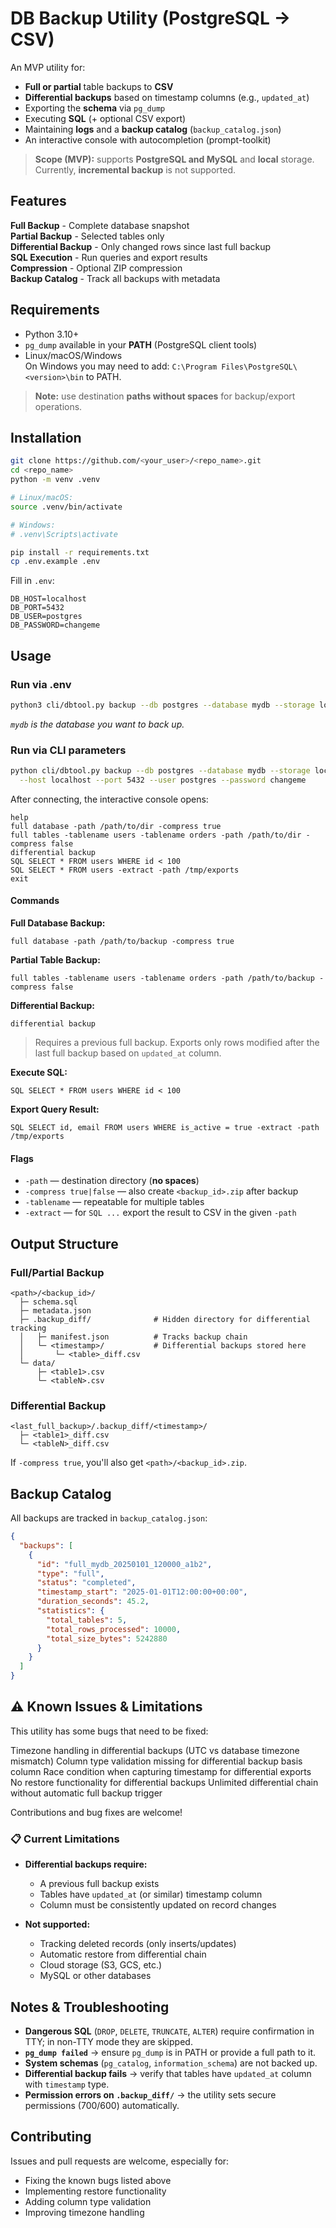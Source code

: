 # DB Backup Utility (PostgreSQL → CSV)

An MVP utility for:
- **Full or partial** table backups to **CSV**
- **Differential backups** based on timestamp columns (e.g., `updated_at`)
- Exporting the **schema** via `pg_dump`
- Executing **SQL** (+ optional CSV export)
- Maintaining **logs** and a **backup catalog** (`backup_catalog.json`)
- An interactive console with autocompletion (prompt-toolkit)

> **Scope (MVP):** supports **PostgreSQL and MySQL** and **local** storage. Currently, **incremental backup** is not supported.

## Features

**Full Backup** - Complete database snapshot  
**Partial Backup** - Selected tables only  
**Differential Backup** - Only changed rows since last full backup  
**SQL Execution** - Run queries and export results  
**Compression** - Optional ZIP compression  
**Backup Catalog** - Track all backups with metadata  

## Requirements

- Python 3.10+
- `pg_dump` available in your **PATH** (PostgreSQL client tools)
- Linux/macOS/Windows  
  On Windows you may need to add: `C:\Program Files\PostgreSQL\<version>\bin` to PATH.

> **Note:** use destination **paths without spaces** for backup/export operations.

## Installation

```bash
git clone https://github.com/<your_user>/<repo_name>.git
cd <repo_name>
python -m venv .venv

# Linux/macOS:
source .venv/bin/activate

# Windows:
# .venv\Scripts\activate

pip install -r requirements.txt
cp .env.example .env
```

Fill in `.env`:
```dotenv
DB_HOST=localhost
DB_PORT=5432
DB_USER=postgres
DB_PASSWORD=changeme
```

## Usage

### Run via .env
```bash
python3 cli/dbtool.py backup --db postgres --database mydb --storage local --config file
```
*`mydb` is the database you want to back up.*

### Run via CLI parameters
```bash
python cli/dbtool.py backup --db postgres --database mydb --storage local --config manual \
  --host localhost --port 5432 --user postgres --password changeme
```

After connecting, the interactive console opens:
```
help
full database -path /path/to/dir -compress true
full tables -tablename users -tablename orders -path /path/to/dir -compress false
differential backup
SQL SELECT * FROM users WHERE id < 100
SQL SELECT * FROM users -extract -path /tmp/exports
exit
```

#### Commands

**Full Database Backup:**
```
full database -path /path/to/backup -compress true
```

**Partial Table Backup:**
```
full tables -tablename users -tablename orders -path /path/to/backup -compress false
```

**Differential Backup:**
```
differential backup
```
> Requires a previous full backup. Exports only rows modified after the last full backup based on `updated_at` column.

**Execute SQL:**
```
SQL SELECT * FROM users WHERE id < 100
```

**Export Query Result:**
```
SQL SELECT id, email FROM users WHERE is_active = true -extract -path /tmp/exports
```

#### Flags

* `-path` — destination directory (**no spaces**)
* `-compress true|false` — also create `<backup_id>.zip` after backup
* `-tablename` — repeatable for multiple tables
* `-extract` — for `SQL ...` export the result to CSV in the given `-path`

## Output Structure

### Full/Partial Backup
```
<path>/<backup_id>/
  ├─ schema.sql
  ├─ metadata.json
  ├─ .backup_diff/              # Hidden directory for differential tracking
  │   ├─ manifest.json          # Tracks backup chain
  │   └─ <timestamp>/           # Differential backups stored here
  │       └─ <table>_diff.csv
  └─ data/
      ├─ <table1>.csv
      └─ <tableN>.csv
```

### Differential Backup
```
<last_full_backup>/.backup_diff/<timestamp>/
  ├─ <table1>_diff.csv
  └─ <tableN>_diff.csv
```

If `-compress true`, you'll also get `<path>/<backup_id>.zip`.

## Backup Catalog

All backups are tracked in `backup_catalog.json`:
```json
{
  "backups": [
    {
      "id": "full_mydb_20250101_120000_a1b2",
      "type": "full",
      "status": "completed",
      "timestamp_start": "2025-01-01T12:00:00+00:00",
      "duration_seconds": 45.2,
      "statistics": {
        "total_tables": 5,
        "total_rows_processed": 10000,
        "total_size_bytes": 5242880
      }
    }
  ]
}
```

## ⚠️ Known Issues & Limitations

This utility has some bugs that need to be fixed:

Timezone handling in differential backups (UTC vs database timezone mismatch)
Column type validation missing for differential backup basis column
Race condition when capturing timestamp for differential exports
No restore functionality for differential backups
Unlimited differential chain without automatic full backup trigger

Contributions and bug fixes are welcome!

### 📋 **Current Limitations**

* **Differential backups require:**
  - A previous full backup exists
  - Tables have `updated_at` (or similar) timestamp column
  - Column must be consistently updated on record changes

* **Not supported:**
  - Tracking deleted records (only inserts/updates)
  - Automatic restore from differential chain
  - Cloud storage (S3, GCS, etc.)
  - MySQL or other databases

## Notes & Troubleshooting

* **Dangerous SQL** (`DROP`, `DELETE`, `TRUNCATE`, `ALTER`) require confirmation in TTY; in non-TTY mode they are skipped.
* **`pg_dump failed`** → ensure `pg_dump` is in PATH or provide a full path to it.
* **System schemas** (`pg_catalog`, `information_schema`) are not backed up.
* **Differential backup fails** → verify that tables have `updated_at` column with `timestamp` type.
* **Permission errors on `.backup_diff/`** → the utility sets secure permissions (700/600) automatically.

## Contributing

Issues and pull requests are welcome, especially for:
- Fixing the known bugs listed above
- Implementing restore functionality
- Adding column type validation
- Improving timezone handling

